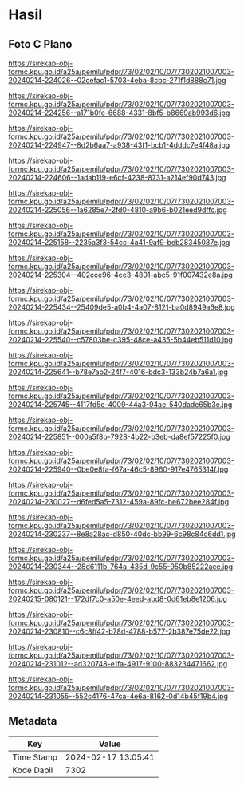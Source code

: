 # Hasil

## Foto C Plano

https://sirekap-obj-formc.kpu.go.id/a25a/pemilu/pdpr/73/02/02/10/07/7302021007003-20240214-224026--02cefac1-5703-4eba-8cbc-271f1d888c71.jpg

https://sirekap-obj-formc.kpu.go.id/a25a/pemilu/pdpr/73/02/02/10/07/7302021007003-20240214-224256--a171b0fe-6688-4331-8bf5-b8669ab993d6.jpg

https://sirekap-obj-formc.kpu.go.id/a25a/pemilu/pdpr/73/02/02/10/07/7302021007003-20240214-224947--8d2b6aa7-a938-43f1-bcb1-4dddc7e4f48a.jpg

https://sirekap-obj-formc.kpu.go.id/a25a/pemilu/pdpr/73/02/02/10/07/7302021007003-20240214-224606--1adab119-e6cf-4238-8731-a214ef90d743.jpg

https://sirekap-obj-formc.kpu.go.id/a25a/pemilu/pdpr/73/02/02/10/07/7302021007003-20240214-225056--1a6285e7-2fd0-4810-a9b6-b021eed9dffc.jpg

https://sirekap-obj-formc.kpu.go.id/a25a/pemilu/pdpr/73/02/02/10/07/7302021007003-20240214-225158--2235a3f3-54cc-4a41-9af9-beb28345087e.jpg

https://sirekap-obj-formc.kpu.go.id/a25a/pemilu/pdpr/73/02/02/10/07/7302021007003-20240214-225304--402cce96-4ee3-4801-abc5-91f007432e8a.jpg

https://sirekap-obj-formc.kpu.go.id/a25a/pemilu/pdpr/73/02/02/10/07/7302021007003-20240214-225434--25409de5-a0b4-4a07-8121-ba0d8949a6e8.jpg

https://sirekap-obj-formc.kpu.go.id/a25a/pemilu/pdpr/73/02/02/10/07/7302021007003-20240214-225540--c57803be-c395-48ce-a435-5b44eb511d10.jpg

https://sirekap-obj-formc.kpu.go.id/a25a/pemilu/pdpr/73/02/02/10/07/7302021007003-20240214-225641--b78e7ab2-24f7-4016-bdc3-133b24b7a6a1.jpg

https://sirekap-obj-formc.kpu.go.id/a25a/pemilu/pdpr/73/02/02/10/07/7302021007003-20240214-225745--4117fd5c-4009-44a3-94ae-540dade65b3e.jpg

https://sirekap-obj-formc.kpu.go.id/a25a/pemilu/pdpr/73/02/02/10/07/7302021007003-20240214-225851--000a5f8b-7928-4b22-b3eb-da8ef57225f0.jpg

https://sirekap-obj-formc.kpu.go.id/a25a/pemilu/pdpr/73/02/02/10/07/7302021007003-20240214-225940--0be0e8fa-f67a-46c5-8960-917e4765314f.jpg

https://sirekap-obj-formc.kpu.go.id/a25a/pemilu/pdpr/73/02/02/10/07/7302021007003-20240214-230027--d6fed5a5-7312-459a-89fc-be672bee284f.jpg

https://sirekap-obj-formc.kpu.go.id/a25a/pemilu/pdpr/73/02/02/10/07/7302021007003-20240214-230237--8e8a28ac-d850-40dc-bb99-6c98c84c6dd1.jpg

https://sirekap-obj-formc.kpu.go.id/a25a/pemilu/pdpr/73/02/02/10/07/7302021007003-20240214-230344--28d6111b-764a-435d-9c55-950b85222ace.jpg

https://sirekap-obj-formc.kpu.go.id/a25a/pemilu/pdpr/73/02/02/10/07/7302021007003-20240215-080121--172df7c0-a50e-4eed-abd8-0d61eb8e1206.jpg

https://sirekap-obj-formc.kpu.go.id/a25a/pemilu/pdpr/73/02/02/10/07/7302021007003-20240214-230810--c6c8ff42-b78d-4788-b577-2b387e75de22.jpg

https://sirekap-obj-formc.kpu.go.id/a25a/pemilu/pdpr/73/02/02/10/07/7302021007003-20240214-231012--ad320748-e1fa-4917-9100-883234471662.jpg

https://sirekap-obj-formc.kpu.go.id/a25a/pemilu/pdpr/73/02/02/10/07/7302021007003-20240214-231055--552c4176-47ca-4e6a-8162-0d14b45f19b4.jpg


## Metadata

| Key        | Value               |
| ---------- | ------------------- |
| Time Stamp | 2024-02-17 13:05:41 |
| Kode Dapil | 7302                |



